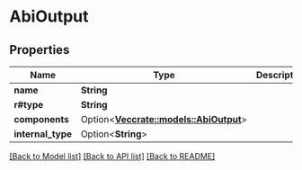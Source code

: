 # AbiOutput

## Properties

| Name               | Type                                                                                    | Description | Notes       |
| ------------------ | --------------------------------------------------------------------------------------- | ----------- | ----------- |
| **name**           | **String**                                                                              |             |             |
| **r#type**         | **String**                                                                              |             |             |
| **components**     | Option<[**Vec**](abioutput.md)[**crate::models::AbiOutput**](crate::models::AbiOutput)> |             | \[optional] |
| **internal\_type** | Option<**String**>                                                                      |             | \[optional] |

[\[Back to Model list\]](./#documentation-for-models) [\[Back to API list\]](./#documentation-for-api-endpoints) [\[Back to README\]](./)
